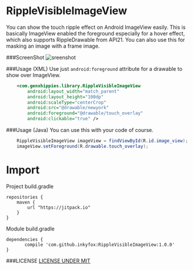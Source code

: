 # RippleVisibleImageView
You can show the touch ripple effect on Android ImageView easily. This is basically ImageView enabled the foreground especially for a hover effect, which also supports RippleDrawable from API21. You can also use this for masking an image with a frame image.

###ScreenShot
![sreenshot](https://github.com/inkyfox/RippleVisibleImageView/blob/master/screenshot/RippleVisibleImageView.gif)

###Usage (XML)
Use just `android:foreground` attribute for a drawable to show over ImageView.
```xml
    <com.genxhippies.library.RippleVisibleImageView
        android:layout_width="match_parent"
        android:layout_height="100dp"
        android:scaleType="centerCrop"
        android:src="@drawable/newyork"
        android:foreground="@drawable/touch_overlay"
        android:clickable="true" />
```
###Usage (Java)
You can use this with your code of course.
```java
    RippleVisibleImageView imageView = findViewById(R.id.image_view);
    imageView.setForeground(R.drawable.touch_overlay);
```
# Import

Project build.gradle

```
repositories {
    maven {
        url "https://jitpack.io"
    }
}
```

Module build.gradle
```
dependencies {
	   compile 'com.github.inkyfox:RippleVisibleImageView:1.0.0'
}
```
###LICENSE
[LICENSE UNDER MIT](https://github.com/fenjuly/ArrowDownloadButton/raw/master/LICENSE)
